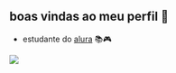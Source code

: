 ## boas vindas ao meu perfil 🧡

- estudante do [alura](https://www.alura.com.br) 📚🎮


![](https://media.tenor.com/xAwgnjNbIacAAAAM/demon-slayer-nezuko.gif)
